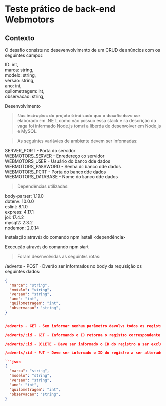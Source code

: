 # Teste prático de back-end Webmotors

## Contexto
O desafio consiste no desevenvolvimento de um CRUD de anúncios com os seguintes campos:


  ID: int,<br />
  marca: string,<br />
  modelo: string,<br />
  versao: string,<br />
  ano: int,<br />
  quilometragem: int,<br />
  observacao: string,<br />


Desenvolvimento:
> Nas instruções do projeto é indicado que o desafio deve ser elaborado em .NET, como não possuo essa stack e na descrição da vaga foi informado Node.js tomei a liberda de desenvolver em Node.js e MySQL. 

> As seguintes variávies de ambiente devem ser informadas:

SERVER_PORT - Porta do servidor<br />
WEBMOTORS_SERVER - Enredereço do servidor<br />
WEBMOTORS_USER - Usuário do banco dde dados<br />
WEBMOTORS_PASSWORD - Senha do banco dde dados<br />
WEBMOTORS_PORT - Porta do banco dde dados<br />
WEBMOTORS_DATABASE - Nome do banco dde dados<br />


> Dependências utilizadas:

body-parser: 1.19.0<br />
dotenv: 10.0.0<br />
eslint: 8.1.0<br />
express: 4.17.1<br />
joi: 17.4.2<br />
mysql2: 2.3.2<br />
nodemon: 2.0.14<br />

Instalação através do comando npm install <dependência>

Execução através do comando npm start

> Foram desenvolvidas as seguintes rotas:


/adverts - POST - Dverão ser informados no body da requisição os seguintes dados:

```json
{
  "marca": "string",
  "modelo": "string",
  "versao": "string",
  "ano": "int",
  "quilometragem": "int",
  "observacao": "string",
}


/adverts - GET - Sem informar nenhum parâmetro devolve todos os registros do banco.

/adverts/:id - GET - Informando o ID retorna o registro correspondente.

/adverts/:id - DELETE - Deve ser informado o ID do registro a ser excluído

/adverts/:id - PUT - Deve ser informado o ID do registro a ser alterado e no body da requisição os seguintes dados:

```json
{
  "marca": "string",
  "modelo": "string",
  "versao": "string",
  "ano": "int",
  "quilometragem": "int",
  "observacao": "string",
}

